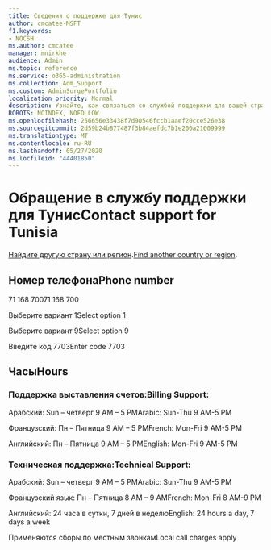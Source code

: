 ```yaml
---
title: Сведения о поддержке для Тунис
author: cmcatee-MSFT
f1.keywords:
- NOCSH
ms.author: cmcatee
manager: mnirkhe
audience: Admin
ms.topic: reference
ms.service: o365-administration
ms.collection: Adm_Support
ms.custom: AdminSurgePortfolio
localization_priority: Normal
description: Узнайте, как связаться со службой поддержки для вашей страны или региона.
ROBOTS: NOINDEX, NOFOLLOW
ms.openlocfilehash: 256656e33438f7d90546fccb1aaef20cce526e38
ms.sourcegitcommit: 2d59b24b877487f3b84aefdc7b1e200a21009999
ms.translationtype: MT
ms.contentlocale: ru-RU
ms.lasthandoff: 05/27/2020
ms.locfileid: "44401850"
---
```

# <a name="contact-support-for-tunisia"></a><span data-ttu-id="31a56-103">Обращение в службу поддержки для Тунис</span><span class="sxs-lookup"><span data-stu-id="31a56-103">Contact support for Tunisia</span></span>

<span data-ttu-id="31a56-104">[Найдите другую страну или регион](../contact-support-for-business-products.md).</span><span class="sxs-lookup"><span data-stu-id="31a56-104">[Find another country or region](../contact-support-for-business-products.md).</span></span>

## <a name="phone-number"></a><span data-ttu-id="31a56-105">Номер телефона</span><span class="sxs-lookup"><span data-stu-id="31a56-105">Phone number</span></span>
<span data-ttu-id="31a56-106">71 168 700</span><span class="sxs-lookup"><span data-stu-id="31a56-106">71 168 700</span></span>

<span data-ttu-id="31a56-107">Выберите вариант 1</span><span class="sxs-lookup"><span data-stu-id="31a56-107">Select option 1</span></span>

<span data-ttu-id="31a56-108">Выберите вариант 9</span><span class="sxs-lookup"><span data-stu-id="31a56-108">Select option 9</span></span>

<span data-ttu-id="31a56-109">Введите код 7703</span><span class="sxs-lookup"><span data-stu-id="31a56-109">Enter code 7703</span></span>

## <a name="hours"></a><span data-ttu-id="31a56-110">Часы</span><span class="sxs-lookup"><span data-stu-id="31a56-110">Hours</span></span>
### <a name="billing-support"></a><span data-ttu-id="31a56-111">Поддержка выставления счетов:</span><span class="sxs-lookup"><span data-stu-id="31a56-111">Billing Support:</span></span>

<span data-ttu-id="31a56-112">Арабский: Sun – четверг 9 AM – 5 PM</span><span class="sxs-lookup"><span data-stu-id="31a56-112">Arabic: Sun-Thu 9 AM-5 PM</span></span>

<span data-ttu-id="31a56-113">Французский: Пн – Пятница 9 AM – 5 PM</span><span class="sxs-lookup"><span data-stu-id="31a56-113">French: Mon-Fri 9 AM-5 PM</span></span>

<span data-ttu-id="31a56-114">Английский: Пн – Пятница 9 AM – 5 PM</span><span class="sxs-lookup"><span data-stu-id="31a56-114">English: Mon-Fri 9 AM-5 PM</span></span>

### <a name="technical-support"></a><span data-ttu-id="31a56-115">Техническая поддержка:</span><span class="sxs-lookup"><span data-stu-id="31a56-115">Technical Support:</span></span>

<span data-ttu-id="31a56-116">Арабский: Sun – четверг 9 AM – 5 PM</span><span class="sxs-lookup"><span data-stu-id="31a56-116">Arabic: Sun-Thu 9 AM-5 PM</span></span>

<span data-ttu-id="31a56-117">Французский язык: Пн – Пятница 8 AM – 9 AM</span><span class="sxs-lookup"><span data-stu-id="31a56-117">French: Mon-Fri 8 AM-9 PM</span></span>

<span data-ttu-id="31a56-118">Английский: 24 часа в сутки, 7 дней в неделю</span><span class="sxs-lookup"><span data-stu-id="31a56-118">English: 24 hours a day, 7 days a week</span></span>

<span data-ttu-id="31a56-119">Применяются сборы по местным звонкам</span><span class="sxs-lookup"><span data-stu-id="31a56-119">Local call charges apply</span></span>
